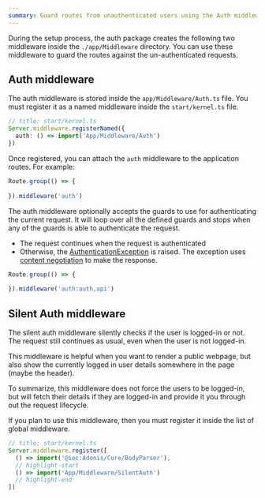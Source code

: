 ```yaml
---
summary: Guard routes from unauthenticated users using the Auth middleware
---
```


During the setup process, the auth package creates the following two middleware inside the `./app/Middleware` directory. You can use these middleware to guard the routes against the un-authenticated requests.

## Auth middleware
The auth middleware is stored inside the `app/Middleware/Auth.ts` file. You must register it as a named middleware inside the `start/kernel.ts` file.

```ts
// title: start/kernel.ts
Server.middleware.registerNamed({
  auth: () => import('App/Middleware/Auth')
})
```

Once registered, you can attach the `auth` middleware to the application routes. For example:

```ts
Route.group(() => {
  
}).middleware('auth')
```

The auth middleware optionally accepts the guards to use for authenticating the current request. It will loop over all the defined guards and stops when any of the guards is able to authenticate the request.

- The request continues when the request is authenticated
- Otherwise, the [AuthenticationException](https://github.com/adonisjs/auth/blob/develop/src/Exceptions/AuthenticationException.ts) is raised. The exception uses [content negotiation](https://github.com/adonisjs/auth/blob/develop/src/Exceptions/AuthenticationException.ts#L113-L149) to make the response.

```ts
Route.group(() => {
  
}).middleware('auth:auth,api')
```

## Silent Auth middleware
The silent auth middleware silently checks if the user is logged-in or not. The request still continues as usual, even when the user is not logged-in.

This middleware is helpful when you want to render a public webpage, but also show the currently logged in user details somewhere in the page (maybe the header).

To summarize, this middleware does not force the users to be logged-in, but will fetch their details if they are logged-in and provide it you through out the request lifecycle.

If you plan to use this middleware, then you must register it inside the list of global middleware.

```ts
// title: start/kernel.ts
Server.middleware.register([
  () => import('@ioc:Adonis/Core/BodyParser'),
  // highlight-start
  () => import('App/Middleware/SilentAuth')
  // highlight-end
])
```
